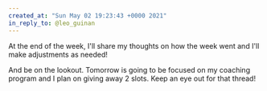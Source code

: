 ```yaml
---
created_at: "Sun May 02 19:23:43 +0000 2021"
in_reply_to: @leo_guinan
---
```


At the end of the week, I'll share my thoughts on how the week went and I'll make adjustments as needed!

And be on the lookout. Tomorrow is going to be focused on my coaching program and I plan on giving away 2 slots. Keep an eye out for that thread!